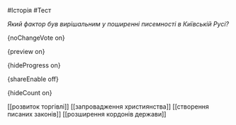 #Історія #Тест

*Який фактор був вирішальним у поширенні писемності в Київській Русі?*

{noChangeVote on}

{preview on}

{hideProgress on}

{shareEnable off}

{hideCount on}

[[розвиток торгівлі]]
[[запровадження християнства]]
[[створення писаних законів]]
[[розширення кордонів держави]]
